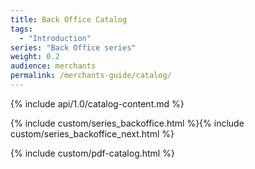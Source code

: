 ```yaml
---
title: Back Office Catalog
tags:
  - "Introduction"
series: "Back Office series"
weight: 0.2
audience: merchants
permalink: /merchants-guide/catalog/
---
```


{% include api/1.0/catalog-content.md %}

{% include custom/series_backoffice.html %}{% include custom/series_backoffice_next.html %}

{% include custom/pdf-catalog.html %}
